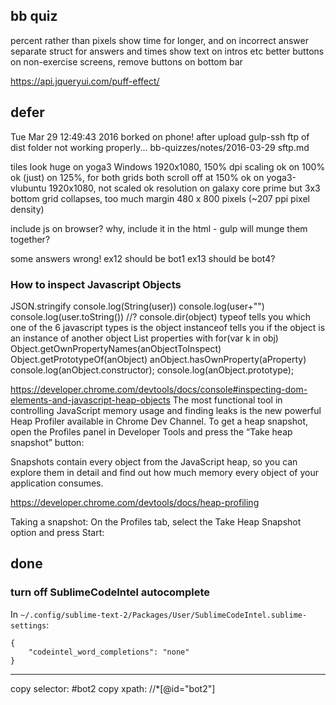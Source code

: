 ## bb quiz

    
percent rather than pixels
show time for longer, and on incorrect answer
separate struct for answers and times
show text on intros etc
better buttons on non-exercise screens, remove buttons on bottom bar

https://api.jqueryui.com/puff-effect/

## defer

Tue Mar 29 12:49:43 2016 borked on phone! after upload
gulp-ssh ftp of dist folder not working properly... bb-quizzes/notes/2016-03-29 sftp.md

tiles look 
    huge on yoga3 Windows
        1920x1080, 150% dpi scaling
        ok on 100%
        ok (just) on 125%, for both grids
        both scroll off at 150%
    ok on yoga3-vlubuntu
        1920x1080, not scaled
    ok resolution on galaxy core prime but 3x3 bottom grid collapses, too much margin
        480 x 800 pixels (~207 ppi pixel density)

include js on browser? why, include it in the html - gulp will munge them together?

some answers wrong!
    ex12 should be bot1
    ex13 should be bot4?

### How to inspect Javascript Objects

JSON.stringify
console.log(String(user))
console.log(user+"")
console.log(user.toString()) //?
console.dir(object)
typeof tells you which one of the 6 javascript types is the object
instanceof tells you if the object is an instance of another object
List properties with for(var k in obj)
Object.getOwnPropertyNames(anObjectToInspect) 
Object.getPrototypeOf(anObject)
anObject.hasOwnProperty(aProperty)
console.log(anObject.constructor); 
console.log(anObject.prototype); 

https://developer.chrome.com/devtools/docs/console#inspecting-dom-elements-and-javascript-heap-objects
The most functional tool in controlling JavaScript memory usage and finding leaks is the new powerful Heap Profiler available in Chrome Dev Channel. To get a heap snapshot, open the Profiles panel in Developer Tools and press the “Take heap snapshot” button:

Snapshots contain every object from the JavaScript heap, so you can explore them in detail and find out how much memory every object of your application consumes.

https://developer.chrome.com/devtools/docs/heap-profiling

Taking a snapshot: On the Profiles tab, select the Take Heap Snapshot option and press Start:

## done

### turn off SublimeCodeIntel autocomplete

In `~/.config/sublime-text-2/Packages/User/SublimeCodeIntel.sublime-settings`:

    {
        "codeintel_word_completions": "none"
    }

---

copy selector:    #bot2
copy xpath:    //*[@id="bot2"]
